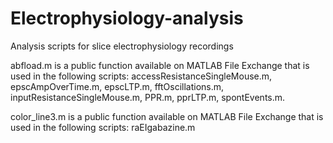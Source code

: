 # Electrophysiology-analysis
Analysis scripts for slice electrophysiology recordings

abfload.m is a public function available on MATLAB File Exchange that is used in the following scripts: accessResistanceSingleMouse.m, epscAmpOverTime.m, epscLTP.m, fftOscillations.m, inputResistanceSingleMouse.m, PPR.m, pprLTP.m, spontEvents.m.

color_line3.m is a public function available on MATLAB File Exchange that is used in the following scripts: raEIgabazine.m
